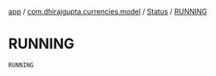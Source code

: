[app](../../index.md) / [com.dhirajgupta.currencies.model](../index.md) / [Status](index.md) / [RUNNING](./-r-u-n-n-i-n-g.md)

# RUNNING

`RUNNING`
